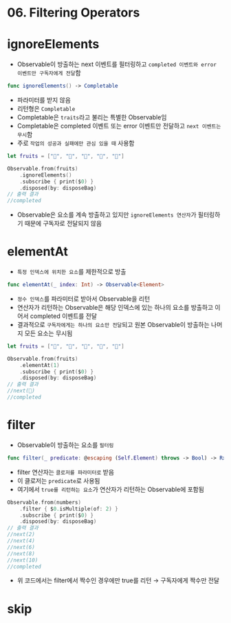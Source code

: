 # 06. Filtering Operators

# ignoreElements

- Observable이 방출하는 next 이벤트를 필터링하고 `completed 이벤트와 error 이벤트만 구독자에게 전달`함

```swift
func ignoreElements() -> Completable
```

- 파라미터를 받지 않음
- 리턴형은 `Completable`
- Completable은 `traits`라고 불리는 특별한 Observable임
- Completable은 completed 이벤트 또는 error 이벤트만 전달하고 `next 이벤트는 무시`함
- 주로 `작업의 성공과 실패에만 관심 있을 때` 사용함

```swift
let fruits = ["🍏", "🍎", "🍋", "🍓", "🍇"]

Observable.from(fruits)
    .ignoreElements()
    .subscribe { print($0) }
    .disposed(by: disposeBag)
// 출력 결과
//completed
```

- Observable은 요소를 계속 방출하고 있지만 `ignoreElements 연산자`가 필터링하기 때문에 구독자로 전달되지 않음

# elementAt

- `특정 인덱스에 위치한 요소`를 제한적으로 방출

```swift
func elementAt(_ index: Int) -> Observable<Element>
```

- `정수 인덱스`를 파라미터로 받아서 Observable을 리턴
- 연산자가 리턴하는 Observable은 해당 인덱스에 있는 하나의 요소를 방출하고 이어서 completed 이벤트를 전달
- 결과적으로 `구독자에게는 하나의 요소만 전달`되고 원본 Observable이 방출하는 나머지 모든 요소는 무시됨

```swift
let fruits = ["🍏", "🍎", "🍋", "🍓", "🍇"]

Observable.from(fruits)
    .elementAt(1)
    .subscribe { print($0) }
    .disposed(by: disposeBag)
// 출력 결과
//next(🍎)
//completed
```

# filter

- Observable이 방출하는 요소를 `필터링`

```swift
func filter(_ predicate: @escaping (Self.Element) throws -> Bool) -> RxSwift.Observable<Self.Element>
```

- filter 연산자는 `클로저를 파라미터로` 받음
- 이 클로저는 `predicate`로 사용됨
- 여기에서 `true를 리턴하는 요소`가 연산자가 리턴하는 Observable에 포함됨

```swift
Observable.from(numbers)
    .filter { $0.isMultiple(of: 2) }
    .subscribe { print($0) }
    .disposed(by: disposeBag)
// 출력 결과
//next(2)
//next(4)
//next(6)
//next(8)
//next(10)
//completed
```

- 위 코드에서는 filter에서 짝수인 경우에만 true를 리턴
→ 구독자에게 짝수만 전달

# skip
